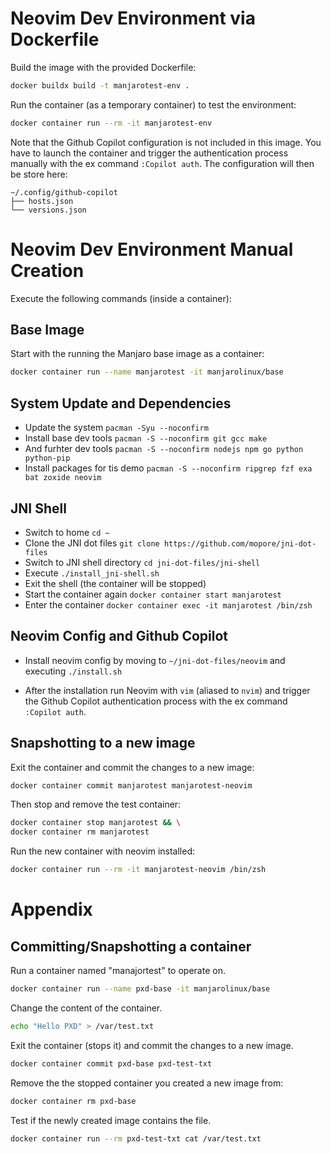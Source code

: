 # Neovim Dev Environment via Dockerfile
Build the image with the provided Dockerfile:
```bash
docker buildx build -t manjarotest-env .
```

Run the container (as a temporary container) to test the environment:
```bash
docker container run --rm -it manjarotest-env
```

Note that the Github Copilot configuration is not included in this image.
You have to launch the container and trigger the authentication process
manually with the ex command `:Copilot auth`.
The configuration will then be store here:
```
~/.config/github-copilot
├── hosts.json
└── versions.json
```

# Neovim Dev Environment Manual Creation
Execute the following commands (inside a container):

## Base Image
Start with the running the Manjaro base image as a container:
```bash
docker container run --name manjarotest -it manjarolinux/base
```

## System Update and Dependencies
- Update the system `pacman -Syu --noconfirm`
- Install base dev tools `pacman -S --noconfirm git gcc make`
- And furhter dev tools `pacman -S --noconfirm nodejs npm go python python-pip`
- Install packages for tis demo `pacman -S --noconfirm ripgrep fzf exa bat zoxide neovim`

## JNI Shell
- Switch to home `cd ~`
- Clone the JNI dot files `git clone https://github.com/mopore/jni-dot-files`
- Switch to JNI shell directory `cd jni-dot-files/jni-shell`
- Execute `./install_jni-shell.sh`
- Exit the shell (the container will be stopped)
- Start the container again `docker container start manjarotest`
- Enter the container `docker container exec -it manjarotest /bin/zsh`

## Neovim Config and Github Copilot
- Install neovim config by moving to `~/jni-dot-files/neovim` and executing 
`./install.sh`

- After the installation run Neovim with `vim` (aliased to `nvim`) and trigger
the Github Copilot authentication process with the ex command `:Copilot auth`.

## Snapshotting to a new image
Exit the container and commit the changes to a new image:
```bash
docker container commit manjarotest manjarotest-neovim
```

Then stop and remove the test container:
```bash
docker container stop manjarotest && \
docker container rm manjarotest
```

Run the new container with neovim installed:
```bash
docker container run --rm -it manjarotest-neovim /bin/zsh
```

# Appendix
## Committing/Snapshotting a container
Run a container named "manajortest" to operate on.
```bash
docker container run --name pxd-base -it manjarolinux/base
```

Change the content of the container.
```bash
echo "Hello PXD" > /var/test.txt
```

Exit the container (stops it) and commit the changes to a new image.
```bash
docker container commit pxd-base pxd-test-txt
```

Remove the the stopped container you created a new image from:
```bash
docker container rm pxd-base
```

Test if the newly created image contains the file.
```bash
docker container run --rm pxd-test-txt cat /var/test.txt
```
